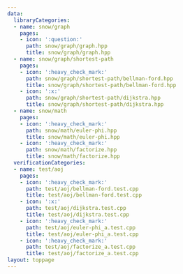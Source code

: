 ```yaml
---
data:
  libraryCategories:
  - name: snow/graph
    pages:
    - icon: ':question:'
      path: snow/graph/graph.hpp
      title: snow/graph/graph.hpp
  - name: snow/graph/shortest-path
    pages:
    - icon: ':heavy_check_mark:'
      path: snow/graph/shortest-path/bellman-ford.hpp
      title: snow/graph/shortest-path/bellman-ford.hpp
    - icon: ':x:'
      path: snow/graph/shortest-path/dijkstra.hpp
      title: snow/graph/shortest-path/dijkstra.hpp
  - name: snow/math
    pages:
    - icon: ':heavy_check_mark:'
      path: snow/math/euler-phi.hpp
      title: snow/math/euler-phi.hpp
    - icon: ':heavy_check_mark:'
      path: snow/math/factorize.hpp
      title: snow/math/factorize.hpp
  verificationCategories:
  - name: test/aoj
    pages:
    - icon: ':heavy_check_mark:'
      path: test/aoj/bellman-ford.test.cpp
      title: test/aoj/bellman-ford.test.cpp
    - icon: ':x:'
      path: test/aoj/dijkstra.test.cpp
      title: test/aoj/dijkstra.test.cpp
    - icon: ':heavy_check_mark:'
      path: test/aoj/euler-phi_a.test.cpp
      title: test/aoj/euler-phi_a.test.cpp
    - icon: ':heavy_check_mark:'
      path: test/aoj/factorize_a.test.cpp
      title: test/aoj/factorize_a.test.cpp
layout: toppage
---
```

